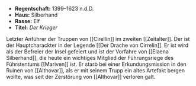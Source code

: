 - **Regentschaft:** 1399–1623 n.d.D.
- **Haus:** Silberhand
- **Rasse:** Elf
- **Titel:** _Der Krieger_

Letzter Anführer der Truppen von [[Cirellin]] im zweiten [[Zeitalter]]. Der ist der Hauptcharackter in der Legende [[Der Drache von Cirrelin]]. Er ist wird als der Befreier der Insel gefeiert und ist der Vorfahre von [[Elaena Silberhand]], die heute ein wichtiges Mitglied der Führungsriege des Führstentums [[Mariven]] ist. Er starb bei einer Erkundungsmission in den Ruinen von [[Althovar]], als er mit seinem Trupp ein altes Artefakt bergen wollte, was seit der Zerstörung von [[Althovar]] verloren galt.